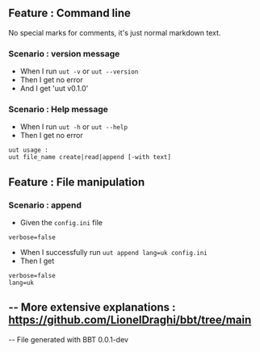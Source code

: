 ## Feature : Command line

No special marks for comments, it's just normal markdown text.

### Scenario : version message
  - When I run `uut -v` or `uut --version`
  - Then I get no error
  - And I get 'uut v0.1.0'

### Scenario : Help message
  - When I run `uut -h` or `uut --help`
  - Then I get no error
```
uut usage :
uut file_name create|read|append [-with text]
```

## Feature : File manipulation

### Scenario : append
  - Given the `config.ini` file
```
verbose=false
```
  - When I successfully run `uut append lang=uk config.ini`
  - Then I get
```
verbose=false
lang=uk
```

-- More extensive explanations : https://github.com/LionelDraghi/bbt/tree/main
-- 
-- File generated with BBT 0.0.1-dev
